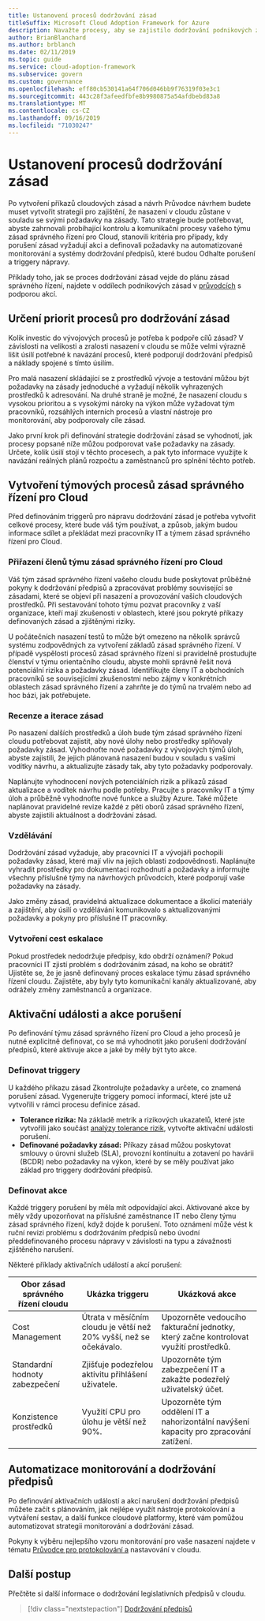 ```yaml
---
title: Ustanovení procesů dodržování zásad
titleSuffix: Microsoft Cloud Adoption Framework for Azure
description: Navažte procesy, aby se zajistilo dodržování podnikových zásad.
author: BrianBlanchard
ms.author: brblanch
ms.date: 02/11/2019
ms.topic: guide
ms.service: cloud-adoption-framework
ms.subservice: govern
ms.custom: governance
ms.openlocfilehash: eff80cb530141a64f706d046bb9f76319f03e3c1
ms.sourcegitcommit: 443c28f3afeedfbfe8b9980875a54afdbebd83a8
ms.translationtype: MT
ms.contentlocale: cs-CZ
ms.lasthandoff: 09/16/2019
ms.locfileid: "71030247"
---
```

<!-- markdownlint-disable MD026 -->

# <a name="establish-policy-adherence-processes"></a>Ustanovení procesů dodržování zásad

<!---
I've defined policies, I've provided an architecture guide. Now how do I monitor adherence to policy? If there is a violation, how do I enforce the policy?
--->

Po vytvoření příkazů cloudových zásad a návrh Průvodce návrhem budete muset vytvořit strategii pro zajištění, že nasazení v cloudu zůstane v souladu se svými požadavky na zásady. Tato strategie bude potřebovat, abyste zahrnovali probíhající kontrolu a komunikační procesy vašeho týmu zásad správného řízení pro Cloud, stanovili kritéria pro případy, kdy porušení zásad vyžadují akci a definovali požadavky na automatizované monitorování a systémy dodržování předpisů, které budou Odhalte porušení a triggery nápravy.

Příklady toho, jak se proces dodržování zásad vejde do plánu zásad správného řízení, najdete v oddílech podnikových zásad v [průvodcích](../guides/index.md) s podporou akcí.

## <a name="prioritize-policy-adherence-processes"></a>Určení priorit procesů pro dodržování zásad

Kolik investic do vývojových procesů je potřeba k podpoře cílů zásad? V závislosti na velikosti a zralosti nasazení v cloudu se může velmi výrazně lišit úsilí potřebné k navázání procesů, které podporují dodržování předpisů a náklady spojené s tímto úsilím.

Pro malá nasazení skládající se z prostředků vývoje a testování můžou být požadavky na zásady jednoduché a vyžadují několik vyhrazených prostředků k adresování. Na druhé straně je možné, že nasazení cloudu s vysokou prioritou a s vysokými nároky na výkon může vyžadovat tým pracovníků, rozsáhlých interních procesů a vlastní nástroje pro monitorování, aby podporovaly cíle zásad.

Jako první krok při definování strategie dodržování zásad se vyhodnotí, jak procesy popsané níže můžou podporovat vaše požadavky na zásady. Určete, kolik úsilí stojí v těchto procesech, a pak tyto informace využijte k navázání reálných plánů rozpočtu a zaměstnanců pro splnění těchto potřeb.

## <a name="establish-cloud-governance-team-processes"></a>Vytvoření týmových procesů zásad správného řízení pro Cloud

Před definováním triggerů pro nápravu dodržování zásad je potřeba vytvořit celkové procesy, které bude váš tým používat, a způsob, jakým budou informace sdílet a překládat mezi pracovníky IT a týmem zásad správného řízení pro Cloud.

### <a name="assign-cloud-governance-team-members"></a>Přiřazení členů týmu zásad správného řízení pro Cloud

Váš tým zásad správného řízení vašeho cloudu bude poskytovat průběžné pokyny k dodržování předpisů a zpracovávat problémy související se zásadami, které se objeví při nasazení a provozování vašich cloudových prostředků. Při sestavování tohoto týmu pozvat pracovníky z vaší organizace, kteří mají zkušenosti v oblastech, které jsou pokryté příkazy definovaných zásad a zjištěnými riziky.

U počátečních nasazení testů to může být omezeno na několik správců systému zodpovědných za vytvoření základů zásad správného řízení. V případě vyspělosti procesů zásad správného řízení si pravidelně prostudujte členství v týmu orientačního cloudu, abyste mohli správně řešit nová potenciální rizika a požadavky zásad. Identifikujte členy IT a obchodních pracovníků se souvisejícími zkušenostmi nebo zájmy v konkrétních oblastech zásad správného řízení a zahrňte je do týmů na trvalém nebo ad hoc bázi, jak potřebujete.

### <a name="reviews-and-policy-iteration"></a>Recenze a iterace zásad

Po nasazení dalších prostředků a úloh bude tým zásad správného řízení cloudu potřebovat zajistit, aby nové úlohy nebo prostředky splňovaly požadavky zásad. Vyhodnoťte nové požadavky z vývojových týmů úloh, abyste zajistili, že jejich plánovaná nasazení budou v souladu s vašimi vodítky návrhu, a aktualizujte zásady tak, aby tyto požadavky podporovaly.

Naplánujte vyhodnocení nových potenciálních rizik a příkazů zásad aktualizace a vodítek návrhu podle potřeby. Pracujte s pracovníky IT a týmy úloh a průběžně vyhodnoťte nové funkce a služby Azure. Také můžete naplánovat pravidelné revize každé z pěti oborů zásad správného řízení, abyste zajistili aktuálnost a dodržování zásad.

### <a name="education"></a>Vzdělávání

Dodržování zásad vyžaduje, aby pracovníci IT a vývojáři pochopili požadavky zásad, které mají vliv na jejich oblasti zodpovědnosti. Naplánujte vyhradit prostředky pro dokumentaci rozhodnutí a požadavky a informujte všechny příslušné týmy na návrhových průvodcích, které podporují vaše požadavky na zásady.

Jako změny zásad, pravidelná aktualizace dokumentace a školicí materiály a zajištění, aby úsilí o vzdělávání komunikovalo s aktualizovanými požadavky a pokyny pro příslušné IT pracovníky.

### <a name="establish-escalation-paths"></a>Vytvoření cest eskalace

Pokud prostředek nedodržuje předpisy, kdo obdrží oznámení? Pokud pracovníci IT zjistí problém s dodržováním zásad, na koho se obrátit? Ujistěte se, že je jasně definovaný proces eskalace týmu zásad správného řízení cloudu. Zajistěte, aby byly tyto komunikační kanály aktualizované, aby odrážely změny zaměstnanců a organizace.

## <a name="violation-triggers-and-actions"></a>Aktivační události a akce porušení

Po definování týmu zásad správného řízení pro Cloud a jeho procesů je nutné explicitně definovat, co se má vyhodnotit jako porušení dodržování předpisů, které aktivuje akce a jaké by měly být tyto akce.

### <a name="define-triggers"></a>Definovat triggery

U každého příkazu zásad Zkontrolujte požadavky a určete, co znamená porušení zásad. Vygenerujte triggery pomocí informací, které jste už vytvořili v rámci procesu definice zásad.

- **Tolerance rizika:** Na základě metrik a rizikových ukazatelů, které jste vytvořili jako součást [analýzy tolerance rizik](./risk-tolerance.md), vytvořte aktivační události porušení.
- **Definované požadavky zásad:** Příkazy zásad můžou poskytovat smlouvy o úrovni služeb (SLA), provozní kontinuitu a zotavení po havárii (BCDR) nebo požadavky na výkon, které by se měly používat jako základ pro triggery dodržování předpisů.

### <a name="define-actions"></a>Definovat akce

Každé triggery porušení by měla mít odpovídající akci. Aktivované akce by měly vždy upozorňovat na příslušné zaměstnance IT nebo členy týmu zásad správného řízení, když dojde k porušení. Toto oznámení může vést k ruční revizi problému s dodržováním předpisů nebo úvodní předdefinovaného procesu nápravy v závislosti na typu a závažnosti zjištěného narušení.

Některé příklady aktivačních událostí a akcí porušení:

| Obor zásad správného řízení cloudu | Ukázka triggeru | Ukázková akce |
|-----------------------------|----------------|---------------|
| Cost Management | Útrata v měsíčním cloudu je větší než 20% vyšší, než se očekávalo. | Upozorněte vedoucího fakturační jednotky, který začne kontrolovat využití prostředků. |
| Standardní hodnoty zabezpečení | Zjišťuje podezřelou aktivitu přihlášení uživatele. | Upozorněte tým zabezpečení IT a zakažte podezřelý uživatelský účet. |
| Konzistence prostředků | Využití CPU pro úlohu je větší než 90%. | Upozorněte tým oddělení IT a nahorizontální navýšení kapacity pro zpracování zatížení. |

## <a name="monitoring-and-compliance-automation"></a>Automatizace monitorování a dodržování předpisů

Po definování aktivačních událostí a akcí narušení dodržování předpisů můžete začít s plánováním, jak nejlépe využít nástroje protokolování a vytváření sestav, a další funkce cloudové platformy, které vám pomůžou automatizovat strategii monitorování a dodržování zásad.

Pokyny k výběru nejlepšího vzoru monitorování pro vaše nasazení najdete v tématu [Průvodce pro protokolování a](../../decision-guides/logging-and-reporting/index.md) nastavování v cloudu.

## <a name="next-steps"></a>Další postup

Přečtěte si další informace o dodržování legislativních předpisů v cloudu.

> [!div class="nextstepaction"]
> [Dodržování předpisů](./regulatory-compliance.md)
